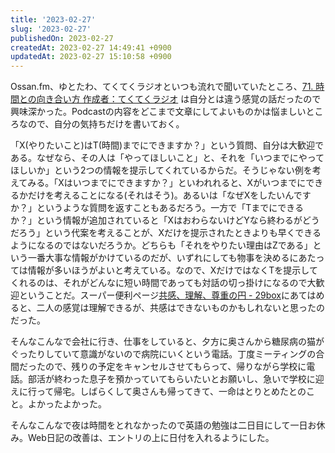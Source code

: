 ```yaml
---
title: '2023-02-27'
slug: '2023-02-27'
publishedOn: 2023-02-27
createdAt: 2023-02-27 14:49:41 +0900
updatedAt: 2023-02-27 15:10:58 +0900
---
```

Ossan.fm、ゆとたわ、てくてくラジオといつも流れで聞いていたところ、[71. 時間との向き合い方 作成者：てくてくラジオ](https://anchor.fm/tektek-radio/episodes/71-e1v6gal) は自分とは違う感覚の話だったので興味深かった。Podcastの内容をどこまで文章にしてよいものかは悩ましいところなので、自分の気持ちだけを書いておく。

「X(やりたいこと)はT(時間)までにできますか？」という質問、自分は大歓迎である。なぜなら、その人は「やってほしいこと」と、それを「いつまでにやってほしいか」という2つの情報を提示してくれているからだ。そうじゃない例を考えてみる。「Xはいつまでにできますか？」といわれれると、Xがいつまでにできるかだけを考えることになる(それはそう)。あるいは「なぜXをしたいんですか？」というような質問を返すこともあるだろう。一方で「Tまでにできるか？」という情報が追加されていると「XはおわらないけどYなら終わるがどうだろう」という代案を考えることが、Xだけを提示されたときよりも早くできるようになるのではないだろうか。どちらも「それをやりたい理由はZである」という一番大事な情報がかけているのだが、いずれにしても物事を決めるにあたっては情報が多いほうがよいと考えている。なので、XだけではなくTを提示してくれるのは、それがどんなに短い時間であっても対話の切っ掛けになるので大歓迎ということだ。スーパー便利ページ[共感、理解、尊重の円 - 29box](https://scrapbox.io/june29/%E5%85%B1%E6%84%9F%E3%80%81%E7%90%86%E8%A7%A3%E3%80%81%E5%B0%8A%E9%87%8D%E3%81%AE%E5%86%86)にあてはめると、二人の感覚は理解できるが、共感はできないものかもしれないと思ったのだった。

そんなこんなで会社に行き、仕事をしていると、夕方に奥さんから糖尿病の猫がぐったりしていて意識がないので病院にいくという電話。丁度ミーティングの合間だったので、残りの予定をキャンセルさせてもらって、帰りながら学校に電話。部活が終わった息子を預かっていてもらいたいとお願いし、急いで学校に迎えに行って帰宅。しばらくして奥さんも帰ってきて、一命はとりとめたとのこと。よかったよかった。

そんなこんなで夜は時間をとれなかったので英語の勉強は二日目にして一日お休み。Web日記の改善は、エントリの上に日付を入れるようにした。
